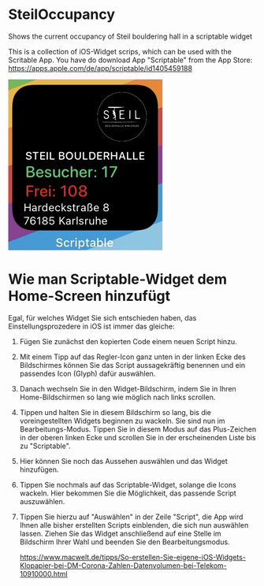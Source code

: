 # SteilOccupancy
Shows the current occupancy of Steil bouldering hall in a scriptable widget

This is a collection of iOS-Widget scrips, which can be used with the Scritable App.
You have do download App "Scriptable" from the App Store:
https://apps.apple.com/de/app/scriptable/id1405459188
   
![Screenshot](steilScreenshot.jpg)

# Wie man Scriptable-Widget dem Home-Screen hinzufügt

Egal, für welches Widget Sie sich entschieden haben, das Einstellungsprozedere in iOS ist immer das gleiche:  

1. Fügen Sie zunächst den kopierten Code einem neuen Script hinzu. 
2. Mit einem Tipp auf das Regler-Icon ganz unten in der linken Ecke des Bildschirmes 
   können Sie das Script aussagekräftig benennen und ein passendes Icon (Glyph) dafür auswählen. 
3. Danach wechseln Sie in den Widget-Bildschirm, indem Sie in Ihren Home-Bildschirmen so lang wie möglich nach links scrollen. 
4. Tippen und halten Sie in diesem Bildschirm so lang, bis die voreingestellten Widgets beginnen zu wackeln. 
   Sie sind nun im Bearbeitungs-Modus. Tippen Sie in diesem Modus auf das Plus-Zeichen in der oberen linken 
   Ecke und scrollen Sie in der erscheinenden Liste bis zu "Scriptable". 
5. Hier können Sie noch das Aussehen auswählen und das Widget hinzufügen. 
6. Tippen Sie nochmals auf das Scriptable-Widget, solange die Icons wackeln. 
   Hier bekommen Sie die Möglichkeit, das passende Script auszuwählen. 
7. Tippen Sie hierzu auf "Auswählen" in der Zeile "Script", die App wird Ihnen alle bisher erstellten Scripts einblenden, 
   die sich nun auswählen lassen. Ziehen Sie das Widget anschließend auf eine Stelle im Bildschirm Ihrer Wahl und beenden Sie den Bearbeitungsmodus.
   
   https://www.macwelt.de/tipps/So-erstellen-Sie-eigene-iOS-Widgets-Klopapier-bei-DM-Corona-Zahlen-Datenvolumen-bei-Telekom-10910000.html
   
